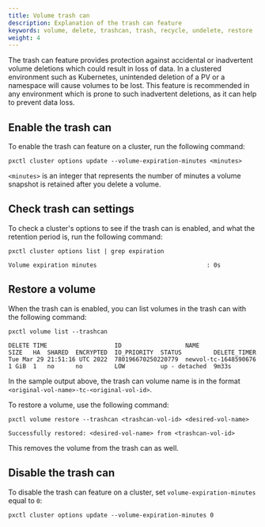 ```yaml
---
title: Volume trash can
description: Explanation of the trash can feature
keywords: volume, delete, trashcan, trash, recycle, undelete, restore
weight: 4
---
```


The trash can feature provides protection against accidental or inadvertent volume deletions which could result in loss of data. In a clustered environment such as Kubernetes, unintended deletion of a PV or a namespace will cause volumes to be lost. This feature is recommended in any environment which is prone to such inadvertent deletions, as it can help to prevent data loss.

## Enable the trash can

To enable the trash can feature on a cluster, run the following command:

```text
pxctl cluster options update --volume-expiration-minutes <minutes>
```

`<minutes>` is an integer that represents the number of minutes a volume snapshot is retained after you delete a volume.

## Check trash can settings

To check a cluster's options to see if the trash can is enabled, and what the retention period is, run the following command:

```text
pxctl cluster options list | grep expiration
```
```output
Volume expiration minutes                               : 0s
```

## Restore a volume

When the trash can is enabled, you can list volumes in the trash can with the following command:

```text
pxctl volume list --trashcan
```
```output
DELETE TIME                   ID                  NAME                  SIZE   HA  SHARED  ENCRYPTED  IO_PRIORITY  STATUS         DELETE_TIMER
Tue Mar 29 21:51:16 UTC 2022  780196670250220779  newvol-tc-1648590676  1 GiB  1   no      no         LOW          up - detached  9m33s
```
In the sample output above, the trash can volume name is in the format `<original-vol-name>-tc-<original-vol-id>`.

To restore a volume, use the following command:

```text
pxctl volume restore --trashcan <trashcan-vol-id> <desired-vol-name>
```
```output
Successfully restored: <desired-vol-name> from <trashcan-vol-id>
```

This removes the volume from the trash can as well.


## Disable the trash can

To disable the trash can feature on a cluster, set `volume-expiration-minutes` equal to `0`:

```text
pxctl cluster options update --volume-expiration-minutes 0
```
